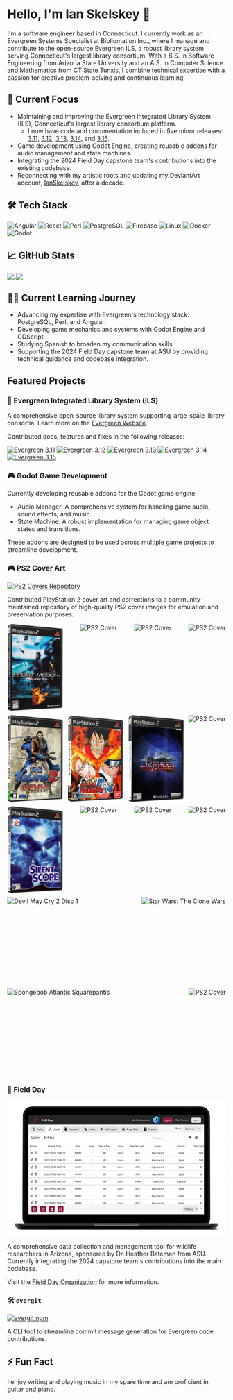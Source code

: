 # Hello, I'm Ian Skelskey 👋

I'm a software engineer based in Connecticut. I currently work as an Evergreen Systems Specialist at Bibliomation Inc., where I manage and contribute to the open-source Evergreen ILS, a robust library system serving Connecticut's largest library consortium. With a B.S. in Software Engineering from Arizona State University and an A.S. in Computer Science and Mathematics from CT State Tunxis, I combine technical expertise with a passion for creative problem-solving and continuous learning.

## 🎯 Current Focus

- Maintaining and improving the Evergreen Integrated Library System (ILS), Connecticut's largest library consortium platform.
  - I now have code and documentation included in five minor releases: [3.11](https://evergreen-ils.org/documentation/release/RELEASE_NOTES_3_11.html), [3.12](https://evergreen-ils.org/documentation/release/RELEASE_NOTES_3_12.html), [3.13](https://evergreen-ils.org/documentation/release/RELEASE_NOTES_3_13.html), [3.14](https://evergreen-ils.org/documentation/release/RELEASE_NOTES_3_14.html), and [3.15](https://evergreen-ils.org/documentation/release/RELEASE_NOTES_3_15.html).
- Game development using Godot Engine, creating reusable addons for audio management and state machines.
- Integrating the 2024 Field Day capstone team's contributions into the existing codebase.
- Reconnecting with my artistic roots and updating my DeviantArt account, [IanSkelskey](https://www.deviantart.com/ianskelskey), after a decade.

## 🛠️ Tech Stack

![Angular](https://img.shields.io/badge/angular-%23DD0031.svg?style=for-the-badge&logo=angular&logoColor=white)
![React](https://img.shields.io/badge/react-%2320232a.svg?style=for-the-badge&logo=react&logoColor=%2361DAFB)
![Perl](https://img.shields.io/badge/perl-%23404d59.svg?style=for-the-badge&logo=perl&logoColor=white)
![PostgreSQL](https://img.shields.io/badge/postgresql-%23336791.svg?style=for-the-badge&logo=postgresql&logoColor=white)
![Firebase](https://img.shields.io/badge/firebase-%23039BE5.svg?style=for-the-badge&logo=firebase)
![Linux](https://img.shields.io/badge/Linux-FCC624?style=for-the-badge&logo=linux&logoColor=black)
![Docker](https://img.shields.io/badge/Docker-2496ED?style=for-the-badge&logo=docker&logoColor=white)
![Godot](https://img.shields.io/badge/Godot-478CBF?style=for-the-badge&logo=godot-engine&logoColor=white)

## 📈 GitHub Stats

<a href="https://github.com/IanSkelskey">
	<img align="center" height="165" src="https://github-readme-stats.vercel.app/api?username=IanSkelskey&show_icons=true&theme=dark" />
</a>
<a href="https://github.com/IanSkelskey">
	<img align="center" height="165" src="https://github-readme-stats.vercel.app/api/top-langs/?username=IanSkelskey&layout=compact&theme=dark&hide=lua,sql,json,visualbasic" />
</a>

## 🧑‍🎓 Current Learning Journey

- Advancing my expertise with Evergreen's technology stack: PostgreSQL, Perl, and Angular.
- Developing game mechanics and systems with Godot Engine and GDScript.
- Studying Spanish to broaden my communication skills.
- Supporting the 2024 Field Day capstone team at ASU by providing technical guidance and codebase integration.

## Featured Projects

### 🌲 Evergreen Integrated Library System (ILS)

A comprehensive open-source library system supporting large-scale library consortia. Learn more on the [Evergreen Website](https://evergreen-ils.org/).

Contributed docs, features and fixes in the following releases:

[![Evergreen 3.11](https://img.shields.io/badge/Evergreen-3.11-brightgreen)](https://evergreen-ils.org/documentation/release/RELEASE_NOTES_3_11.html)
[![Evergreen 3.12](https://img.shields.io/badge/Evergreen-3.12-brightgreen)](https://evergreen-ils.org/documentation/release/RELEASE_NOTES_3_12.html)
[![Evergreen 3.13](https://img.shields.io/badge/Evergreen-3.13-brightgreen)](https://evergreen-ils.org/documentation/release/RELEASE_NOTES_3_13.html)
[![Evergreen 3.14](https://img.shields.io/badge/Evergreen-3.14-brightgreen)](https://evergreen-ils.org/documentation/release/RELEASE_NOTES_3_14.html)
[![Evergreen 3.15](https://img.shields.io/badge/Evergreen-3.15-brightgreen)](https://evergreen-ils.org/documentation/release/RELEASE_NOTES_3_15.html)

### 🎮 Godot Game Development

Currently developing reusable addons for the Godot game engine:
- Audio Manager: A comprehensive system for handling game audio, sound effects, and music.
- State Machine: A robust implementation for managing game object states and transitions.

These addons are designed to be used across multiple game projects to streamline development.

### 🎮 PS2 Cover Art

[![PS2 Covers Repository](https://img.shields.io/github/stars/xlenore/ps2-covers?style=social)](https://github.com/xlenore/ps2-covers)

Contributed PlayStation 2 cover art and corrections to a community-maintained repository of high-quality PS2 cover images for emulation and preservation purposes.

<div style="display: flex; flex-wrap: wrap; gap: 10px; max-width: 100%; justify-content: space-between;">
  <img src="https://raw.githubusercontent.com/xlenore/ps2-covers/3ffe3965be8fb632f94723186295a5a5e8ce482b/covers/3d/SLPM-66205.png" alt="PS2 Cover" height="200">
  <img src="https://raw.githubusercontent.com/xlenore/ps2-covers/f4a1b88321ea6ac77340b52d3a289892a84d55d9/covers/3d/SCES-54206.png" alt="PS2 Cover" height="200">
  <img src="https://raw.githubusercontent.com/xlenore/ps2-covers/f709713e8f6b5dc459d50dfdf2eb82c576e4a167/covers/3d/SLUS-21931.png" alt="PS2 Cover" height="200">
  <img src="https://github.com/IanSkelskey/ps2-covers/blob/papx90516-pbpx95203/covers/default/PAPX-90516.jpg?raw=true" alt="PS2 Cover" height="200">
  <img src="https://raw.githubusercontent.com/xlenore/ps2-covers/3ffe3965be8fb632f94723186295a5a5e8ce482b/covers/3d/SLPM-66848.png" alt="PS2 Cover" height="200">
  <img src="https://raw.githubusercontent.com/xlenore/ps2-covers/3ffe3965be8fb632f94723186295a5a5e8ce482b/covers/3d/SLPS-25675.png" alt="PS2 Cover" height="200">
  <img src="https://raw.githubusercontent.com/xlenore/ps2-covers/3ffe3965be8fb632f94723186295a5a5e8ce482b/covers/3d/SLES-50193.png" alt="PS2 Cover" height="200">
  <img src="https://github.com/IanSkelskey/ps2-covers/blob/papx90516-pbpx95203/covers/default/PBPX-95203.jpg?raw=true" alt="PS2 Cover" height="200">
  <img src="https://raw.githubusercontent.com/xlenore/ps2-covers/3ffe3965be8fb632f94723186295a5a5e8ce482b/covers/3d/SLES-50037.png" alt="PS2 Cover" height="200">
  <img src="https://raw.githubusercontent.com/xlenore/ps2-covers/3ffe3965be8fb632f94723186295a5a5e8ce482b/covers/3d/SLUS-21410.png" alt="PS2 Cover" height="200">
  <img src="https://raw.githubusercontent.com/xlenore/ps2-covers/3ffe3965be8fb632f94723186295a5a5e8ce482b/covers/3d/SLUS-20077.png" alt="PS2 Cover" height="200">
  <img src="https://raw.githubusercontent.com/xlenore/ps2-covers/3ffe3965be8fb632f94723186295a5a5e8ce482b/covers/3d/SLUS-20743.png" alt="PS2 Cover" height="200">
  <img src="https://raw.githubusercontent.com/xlenore/ps2-covers/3ffe3965be8fb632f94723186295a5a5e8ce482b/covers/3d/SLUS-20484.png" alt="Devil May Cry 2 Disc 1" height="200">
  <img src="https://raw.githubusercontent.com/xlenore/ps2-covers/3ffe3965be8fb632f94723186295a5a5e8ce482b/covers/3d/SLUS-20510.png" alt="Star Wars: The Clone Wars" height="200">
  <img src="https://raw.githubusercontent.com/xlenore/ps2-covers/3ffe3965be8fb632f94723186295a5a5e8ce482b/covers/3d/SLUS-21644.png" alt="Spongebob Atlantis Squarepantis" height="200">
  <img src="https://raw.githubusercontent.com/xlenore/ps2-covers/3ffe3965be8fb632f94723186295a5a5e8ce482b/covers/3d/SLUS-20649.png" alt="PS2 Cover" height="200">
</div>

### 🦎 Field Day

![Web UI Mockup](field-day-web-ui-mockup.png)

A comprehensive data collection and management tool for wildlife researchers in Arizona, sponsored by Dr. Heather Bateman from ASU. Currently integrating the 2024 capstone team's contributions into the main codebase.

Visit the [Field Day Organization](https://github.com/Field-Day-2022) for more information.

### 🛠️ `evergit`

[![evergit npm](https://img.shields.io/npm/v/evergit?color=blue&label=npm)](https://www.npmjs.com/package/evergit)

A CLI tool to streamline commit message generation for Evergreen code contributions.

## ⚡ Fun Fact
I enjoy writing and playing music in my spare time and am proficient in guitar and piano.
